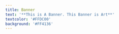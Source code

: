 ```yaml
---
title: Banner
text: '**This is A Banner. This Banner is Art**'
textcolor: '#FFDC00'
background: '#FF4136'
---
```


